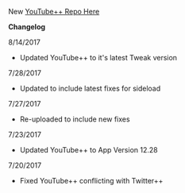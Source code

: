 New [YouTube++ Repo Here](https://github.com/JMccormick264/YouTubePP)

**Changelog**

8/14/2017

 - Updated YouTube++ to it's latest Tweak version

7/28/2017

 - Updated to include latest fixes for sideload

7/27/2017

 - Re-uploaded to include new fixes

7/23/2017

 - Updated YouTube++ to App Version 12.28

7/20/2017

 - Fixed YouTube++ conflicting with Twitter++
